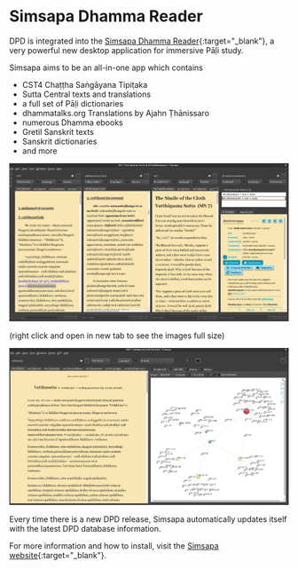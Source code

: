 # Simsapa Dhamma Reader

DPD is integrated into the [Simsapa Dhamma Reader](https://simsapa.github.io/){:target="_blank"}, a very powerful new desktop application for immersive Pāḷi study.

Simsapa aims to be an all-in-one app which contains

- CST4 Chaṭṭha Saṅgāyana Tipiṭaka
- Sutta Central texts and translations
- a full set of Pāḷi dictionaries
- dhammatalks.org Translations by Ajahn Ṭhānissaro
- numerous Dhamma ebooks
- Gretil Sanskrit texts
- Sanskrit dictionaries
- and more

![simsapa sutta study](../pics/simsapa/simsapa_sutta_study.png)

(right click and open in new tab to see the images full size)

![simsapa links](../pics/simsapa/simsapa_links.png)

Every time there is a new DPD release, Simsapa automatically updates itself with the latest DPD database information.

For more information and how to install, visit the [Simsapa website](https://simsapa.github.io/){:target="_blank"}.
